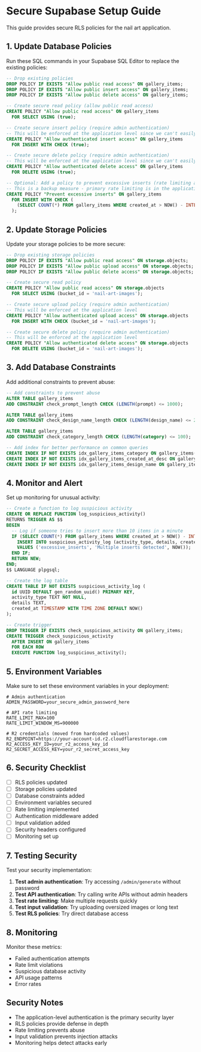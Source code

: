 # Secure Supabase Setup Guide

This guide provides secure RLS policies for the nail art application.

## 1. Update Database Policies

Run these SQL commands in your Supabase SQL Editor to replace the existing policies:

```sql
-- Drop existing policies
DROP POLICY IF EXISTS "Allow public read access" ON gallery_items;
DROP POLICY IF EXISTS "Allow public insert access" ON gallery_items;
DROP POLICY IF EXISTS "Allow public delete access" ON gallery_items;

-- Create secure read policy (allow public read access)
CREATE POLICY "Allow public read access" ON gallery_items
  FOR SELECT USING (true);

-- Create secure insert policy (require admin authentication)
-- This will be enforced at the application level since we can't easily verify admin status in RLS
CREATE POLICY "Allow authenticated insert access" ON gallery_items
  FOR INSERT WITH CHECK (true);

-- Create secure delete policy (require admin authentication)
-- This will be enforced at the application level since we can't easily verify admin status in RLS
CREATE POLICY "Allow authenticated delete access" ON gallery_items
  FOR DELETE USING (true);

-- Optional: Add a policy to prevent excessive inserts (rate limiting at DB level)
-- This is a backup measure - primary rate limiting is in the application
CREATE POLICY "Prevent excessive inserts" ON gallery_items
  FOR INSERT WITH CHECK (
    (SELECT COUNT(*) FROM gallery_items WHERE created_at > NOW() - INTERVAL '1 hour') < 100
  );
```

## 2. Update Storage Policies

Update your storage policies to be more secure:

```sql
-- Drop existing storage policies
DROP POLICY IF EXISTS "Allow public read access" ON storage.objects;
DROP POLICY IF EXISTS "Allow public upload access" ON storage.objects;
DROP POLICY IF EXISTS "Allow public delete access" ON storage.objects;

-- Create secure read policy
CREATE POLICY "Allow public read access" ON storage.objects
  FOR SELECT USING (bucket_id = 'nail-art-images');

-- Create secure upload policy (require admin authentication)
-- This will be enforced at the application level
CREATE POLICY "Allow authenticated upload access" ON storage.objects
  FOR INSERT WITH CHECK (bucket_id = 'nail-art-images');

-- Create secure delete policy (require admin authentication)
-- This will be enforced at the application level
CREATE POLICY "Allow authenticated delete access" ON storage.objects
  FOR DELETE USING (bucket_id = 'nail-art-images');
```

## 3. Add Database Constraints

Add additional constraints to prevent abuse:

```sql
-- Add constraints to prevent abuse
ALTER TABLE gallery_items 
ADD CONSTRAINT check_prompt_length CHECK (LENGTH(prompt) <= 1000);

ALTER TABLE gallery_items 
ADD CONSTRAINT check_design_name_length CHECK (LENGTH(design_name) <= 200);

ALTER TABLE gallery_items 
ADD CONSTRAINT check_category_length CHECK (LENGTH(category) <= 100);

-- Add index for better performance on common queries
CREATE INDEX IF NOT EXISTS idx_gallery_items_category ON gallery_items(category);
CREATE INDEX IF NOT EXISTS idx_gallery_items_created_at_desc ON gallery_items(created_at DESC);
CREATE INDEX IF NOT EXISTS idx_gallery_items_design_name ON gallery_items(design_name);
```

## 4. Monitor and Alert

Set up monitoring for unusual activity:

```sql
-- Create a function to log suspicious activity
CREATE OR REPLACE FUNCTION log_suspicious_activity()
RETURNS TRIGGER AS $$
BEGIN
  -- Log if someone tries to insert more than 10 items in a minute
  IF (SELECT COUNT(*) FROM gallery_items WHERE created_at > NOW() - INTERVAL '1 minute') > 10 THEN
    INSERT INTO suspicious_activity_log (activity_type, details, created_at)
    VALUES ('excessive_inserts', 'Multiple inserts detected', NOW());
  END IF;
  RETURN NEW;
END;
$$ LANGUAGE plpgsql;

-- Create the log table
CREATE TABLE IF NOT EXISTS suspicious_activity_log (
  id UUID DEFAULT gen_random_uuid() PRIMARY KEY,
  activity_type TEXT NOT NULL,
  details TEXT,
  created_at TIMESTAMP WITH TIME ZONE DEFAULT NOW()
);

-- Create trigger
DROP TRIGGER IF EXISTS check_suspicious_activity ON gallery_items;
CREATE TRIGGER check_suspicious_activity
  AFTER INSERT ON gallery_items
  FOR EACH ROW
  EXECUTE FUNCTION log_suspicious_activity();
```

## 5. Environment Variables

Make sure to set these environment variables in your deployment:

```env
# Admin authentication
ADMIN_PASSWORD=your_secure_admin_password_here

# API rate limiting
RATE_LIMIT_MAX=100
RATE_LIMIT_WINDOW_MS=900000

# R2 credentials (moved from hardcoded values)
R2_ENDPOINT=https://your-account-id.r2.cloudflarestorage.com
R2_ACCESS_KEY_ID=your_r2_access_key_id
R2_SECRET_ACCESS_KEY=your_r2_secret_access_key
```

## 6. Security Checklist

- [ ] RLS policies updated
- [ ] Storage policies updated
- [ ] Database constraints added
- [ ] Environment variables secured
- [ ] Rate limiting implemented
- [ ] Authentication middleware added
- [ ] Input validation added
- [ ] Security headers configured
- [ ] Monitoring set up

## 7. Testing Security

Test your security implementation:

1. **Test admin authentication**: Try accessing `/admin/generate` without password
2. **Test API authentication**: Try calling write APIs without admin headers
3. **Test rate limiting**: Make multiple requests quickly
4. **Test input validation**: Try uploading oversized images or long text
5. **Test RLS policies**: Try direct database access

## 8. Monitoring

Monitor these metrics:
- Failed authentication attempts
- Rate limit violations
- Suspicious database activity
- API usage patterns
- Error rates

## Security Notes

- The application-level authentication is the primary security layer
- RLS policies provide defense in depth
- Rate limiting prevents abuse
- Input validation prevents injection attacks
- Monitoring helps detect attacks early
